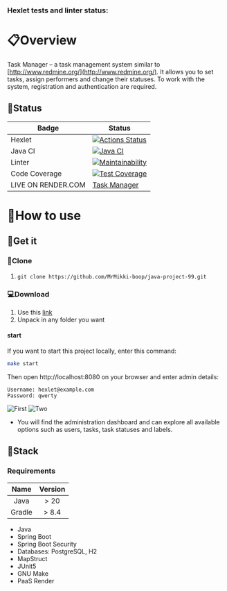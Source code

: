 ### Hexlet tests and linter status:

# :clipboard:Overview
Task Manager – a task management system similar to [http://www.redmine.org/](http://www.redmine.org/). It allows you to set tasks, assign performers and change their statuses. To work with the system, registration and authentication are required.

## :memo:Status
| Badge              | Status                                                                                                                                                                             |
|--------------------|------------------------------------------------------------------------------------------------------------------------------------------------------------------------------------|
| Hexlet             | [![Actions Status](https://github.com/MrMikki-boop/java-project-99/actions/workflows/hexlet-check.yml/badge.svg)](https://github.com/MrMikki-boop/java-project-99/actions)         |
| Java CI            | [![Java CI](https://github.com/MrMikki-boop/java-project-99/actions/workflows/JavaCI.yml/badge.svg)](https://github.com/MrMikki-boop/java-project-99/actions/workflows/JavaCI.yml) |
| Linter             | [![Maintainability](https://api.codeclimate.com/v1/badges/75b86ba0d1dd55d4a2bd/maintainability)](https://codeclimate.com/github/MrMikki-boop/java-project-99/maintainability)      |
| Code Coverage      | [![Test Coverage](https://api.codeclimate.com/v1/badges/75b86ba0d1dd55d4a2bd/test_coverage)](https://codeclimate.com/github/MrMikki-boop/java-project-99/test_coverage)            |
| LIVE ON RENDER.COM | [Task Manager](https://task-manager-thwe.onrender.com)                                                                                                                             |

# :file_folder:How to use
## :key:Get it
### :floppy_disk:Clone
1. `git clone https://github.com/MrMikki-boop/java-project-99.git`

### :computer:Download
1. Use this [link](https://github.com/MrMikki-boop/java-project-99.git/archive/refs/heads/main.zip)
1. Unpack in any folder you want

#### start

If you want to start this project locally, enter this command:

```bash
make start
```

Then open http://localhost:8080 on your browser and enter admin details:

```
Username: hexlet@example.com
Password: qwerty
```
![First](https://i.postimg.cc/HLbTHF0S/2024-02-22-220651.png)
![Two](https://i.postimg.cc/tRYmxWwb/2024-02-22-220543.png)
- You will find the administration dashboard and can explore all available options such as users, tasks, task statuses and labels.

## :loudspeaker:Stack

### Requirements
| Name | Version |
| :-: |:-------:|
| Java |  > 20   |
| Gradle |  > 8.4  |

* Java
* Spring Boot
* Spring Boot Security
* Databases: PostgreSQL, H2
* MapStruct
* JUnit5
* GNU Make
* PaaS Render